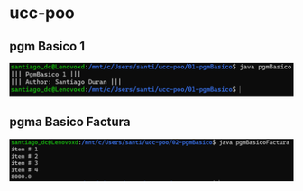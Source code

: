 # ucc-poo
## pgm Basico 1
![pgmBasico1](/pgmsBasicos/pgmBasico1.png) 

## pgma Basico Factura
![pgmBasico1](/pgmsBasicos/pgmBasicoFactura.png) 
